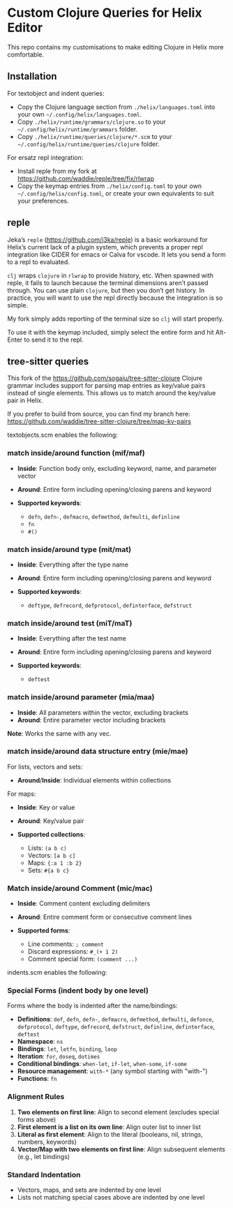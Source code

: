 # Custom Clojure Queries for Helix Editor

This repo contains my customisations to make editing Clojure in Helix more comfortable.

## Installation

For textobject and indent queries:

- Copy the Clojure language section from `./helix/languages.toml` into your own `~/.config/helix/languages.toml`.
- Copy `./helix/runtime/grammars/clojure.so` to your `~/.config/helix/runtime/grammars` folder.
- Copy `./helix/runtime/queries/clojure/*.scm` to your `~/.config/helix/runtime/queries/clojure` folder.

For ersatz repl integration:

- Install reple from my fork at https://github.com/waddie/reple/tree/fix/rlwrap
- Copy the keymap entries from `./helix/config.toml` to your own `~/.config/helix/config.toml`, or create your
  own equivalents to suit your preferences.

## reple

Jeka’s `reple` (https://github.com/j3ka/reple) is a basic workaround for Helix’s current lack of a plugin
system, which prevents a proper repl integration like CIDER for emacs or Calva for vscode. It lets you
send a form to a repl to evaluated.

`clj` wraps `clojure` in `rlwrap` to provide history, etc. When spawned with reple, it fails to launch
because the terminal dimensions aren’t passed through. You can use plain `clojure`, but then you don’t get
history. In practice, you will want to use the repl directly because the integration is so simple.

My fork simply adds reporting of the terminal size so `clj` will start properly.

To use it with the keymap included, simply select the entire form and hit Alt-Enter to send it to the repl.

## tree-sitter queries

This fork of the https://github.com/sogaiu/tree-sitter-clojure Clojure grammar includes support for
parsing map entries as key/value pairs instead of single elements. This allows us to match around the
key/value pair in Helix.

If you prefer to build from source, you can find my branch here:
https://github.com/waddie/tree-sitter-clojure/tree/map-kv-pairs

textobjects.scm enables the following:

### match inside/around function (mif/maf)

- **Inside**: Function body only, excluding keyword, name, and parameter vector
- **Around**: Entire form including opening/closing parens and keyword

- **Supported keywords**:
  - `defn`, `defn-`, `defmacro`, `defmethod`, `defmulti`, `definline`
  - `fn`
  - `#()`

### match inside/around type (mit/mat)

- **Inside**: Everything after the type name
- **Around**: Entire form including opening/closing parens and keyword

- **Supported keywords**:
  - `deftype`, `defrecord`, `defprotocol`, `definterface`, `defstruct`

### match inside/around test (miT/maT)

- **Inside**: Everything after the test name
- **Around**: Entire form including opening/closing parens and keyword

- **Supported keywords**:
  - `deftest`

### match inside/around parameter (mia/maa)

- **Inside**: All parameters within the vector, excluding brackets
- **Around**: Entire parameter vector including brackets

**Note**: Works the same with any vec.

### match inside/around data structure entry (mie/mae)

For lists, vectors and sets:

- **Around**/**Inside**: Individual elements within collections

For maps:

- **Inside**: Key or value
- **Around**: Key/value pair

- **Supported collections**:
  - Lists: `(a b c)`
  - Vectors: `[a b c]`
  - Maps: `{:a 1 :b 2}`
  - Sets: `#{a b c}`

### Match inside/around Comment (mic/mac)

- **Inside**: Comment content excluding delimiters
- **Around**: Entire comment form or consecutive comment lines

- **Supported forms**:
  - Line comments: `; comment`
  - Discard expressions: `#_(+ 1 2)`
  - Comment special form: `(comment ...)`

indents.scm enables the following:

### Special Forms (indent body by one level)

Forms where the body is indented after the name/bindings:

- **Definitions**: `def`, `defn`, `defn-`, `defmacro`, `defmethod`, `defmulti`, `defonce`,
`defprotocol`, `deftype`, `defrecord`, `defstruct`, `definline`, `definterface`, `deftest`
- **Namespace**: `ns`
- **Bindings**: `let`, `letfn`, `binding`, `loop`
- **Iteration**: `for`, `doseq`, `dotimes`
- **Conditional bindings**: `when-let`, `if-let`, `when-some`, `if-some`
- **Resource management**: `with-*` (any symbol starting with "with-")
- **Functions**: `fn`

### Alignment Rules

1. **Two elements on first line**: Align to second element (excludes special forms above)
2. **First element is a list on its own line**: Align outer list to inner list
3. **Literal as first element**: Align to the literal (booleans, nil, strings, numbers, keywords)
4. **Vector/Map with two elements on first line**: Align subsequent elements (e.g., let bindings)

### Standard Indentation

- Vectors, maps, and sets are indented by one level
- Lists not matching special cases above are indented by one level
